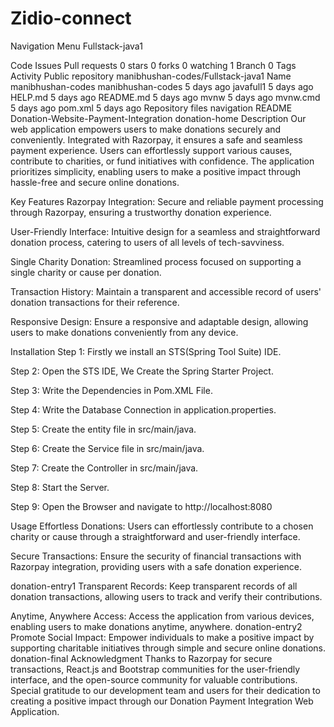 # Zidio-connect
Navigation Menu
Fullstack-java1

Code
Issues
Pull requests
 0 stars
 0 forks
 0 watching
 1 Branch
 0 Tags
 Activity
Public repository
manibhushan-codes/Fullstack-java1
Name	
manibhushan-codes
manibhushan-codes
5 days ago
javafull1
5 days ago
HELP.md
5 days ago
README.md
5 days ago
mvnw
5 days ago
mvnw.cmd
5 days ago
pom.xml
5 days ago
Repository files navigation
README
Donation-Website-Payment-Integration
donation-home
Description
Our web application empowers users to make donations securely and conveniently. Integrated with Razorpay, it ensures a safe and seamless payment experience. Users can effortlessly support various causes, contribute to charities, or fund initiatives with confidence. The application prioritizes simplicity, enabling users to make a positive impact through hassle-free and secure online donations.

Key Features
Razorpay Integration: Secure and reliable payment processing through Razorpay, ensuring a trustworthy donation experience.

User-Friendly Interface: Intuitive design for a seamless and straightforward donation process, catering to users of all levels of tech-savviness.

Single Charity Donation: Streamlined process focused on supporting a single charity or cause per donation.

Transaction History: Maintain a transparent and accessible record of users' donation transactions for their reference.

Responsive Design: Ensure a responsive and adaptable design, allowing users to make donations conveniently from any device.

Installation
Step 1: Firstly we install an STS(Spring Tool Suite) IDE.

Step 2: Open the STS IDE, We Create the Spring Starter Project.

Step 3: Write the Dependencies in Pom.XML File.

Step 4: Write the Database Connection in application.properties.

Step 5: Create the entity file in src/main/java.

Step 6: Create the Service file in src/main/java.

Step 7: Create the Controller in src/main/java.

Step 8: Start the Server.

Step 9: Open the Browser and navigate to http://localhost:8080

Usage
Effortless Donations: Users can effortlessly contribute to a chosen charity or cause through a straightforward and user-friendly interface.

Secure Transactions: Ensure the security of financial transactions with Razorpay integration, providing users with a safe donation experience.

donation-entry1
Transparent Records: Keep transparent records of all donation transactions, allowing users to track and verify their contributions.

Anytime, Anywhere Access: Access the application from various devices, enabling users to make donations anytime, anywhere.
donation-entry2
Promote Social Impact: Empower individuals to make a positive impact by supporting charitable initiatives through simple and secure online donations.
donation-final
Acknowledgment
Thanks to Razorpay for secure transactions, React.js and Bootstrap communities for the user-friendly interface, and the open-source community for valuable contributions. Special gratitude to our development team and users for their dedication to creating a positive impact through our Donation Payment Integration Web Application.
